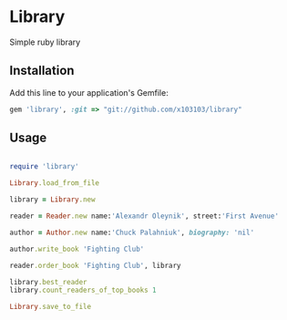 # Library

Simple ruby library

## Installation

Add this line to your application's Gemfile:

```ruby
gem 'library', :git => "git://github.com/x103103/library"
```

## Usage

```ruby

require 'library'

Library.load_from_file

library = Library.new

reader = Reader.new name:'Alexandr Oleynik', street:'First Avenue'

author = Author.new name:'Chuck Palahniuk', biography: 'nil'

author.write_book 'Fighting Club'

reader.order_book 'Fighting Club', library

library.best_reader
library.count_readers_of_top_books 1

Library.save_to_file

```

